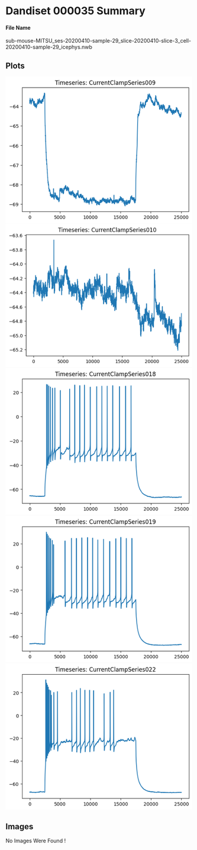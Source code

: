 <!DOCTYPE html>
<html lang="en">
<head>
    <meta charset="UTF-8">
    <meta name="viewport" content="width=device-width, initial-scale=1.0">
    <title>Dandiset Summary</title>
    
</head>
<body>

<div>

<h1>Dandiset 000035 Summary</h1>

<div>
<h4>File Name</h4>
<p>sub-mouse-MITSU_ses-20200410-sample-29_slice-20200410-slice-3_cell-20200410-sample-29_icephys.nwb<p>
</div>

<div>
<h2>Plots</h2>
<div>
<img src="plot_1.png" alt="Image"><img src="plot_2.png" alt="Image"><img src="plot_3.png" alt="Image"><img src="plot_4.png" alt="Image"><img src="plot_5.png" alt="Image">
</div>

<h2>Images</h2>
<div>
No Images Were Found !
</div>

</div>

</div>

</body>
</html>

